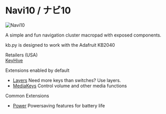 # Navi10 / ナビ10

![Navi10](https://images.squarespace-cdn.com/content/v1/5a8723cb7131a5121206d464/1578004186455-N1BQI79BSCTK93QAQ76A/20191206_152537.jpg?format=1500w)

A simple and fun navigation cluster macropad with exposed components.

kb.py is designed to work with the Adafruit KB2040  

Retailers (USA)  
[KeyHive](https://keyhive.xyz/shop/navi10)  

Extensions enabled by default  
- [Layers](/docs/en/layers.md) Need more keys than switches? Use layers.
- [MediaKeys](/docs/en/media_keys.md) Control volume and other media functions

Common Extensions
- [Power](/docs/en/power.md) Powersaving features for battery life
